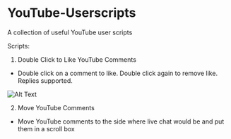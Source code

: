 # YouTube-Userscripts
A collection of useful YouTube user scripts

Scripts:
1. Double Click to Like YouTube Comments
- Double click on a comment to like. Double click again to remove like. Replies supported.

![Alt Text](https://im2.ezgif.com/tmp/ezgif-2-4bf18d9a58.gif)


2. Move YouTube Comments
- Move YouTube comments to the side where live chat would be and put them in a scroll box
